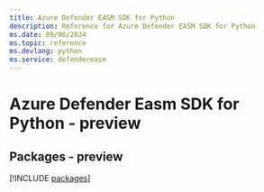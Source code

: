 ```yaml
---
title: Azure Defender EASM SDK for Python
description: Reference for Azure Defender EASM SDK for Python
ms.date: 09/06/2024
ms.topic: reference
ms.devlang: python
ms.service: defendereasm
---
```

# Azure Defender Easm SDK for Python - preview
## Packages - preview
[!INCLUDE [packages](defender-easm-index.md)]